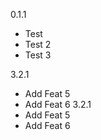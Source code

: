 0.1.1

- Test
- Test 2
- Test 3

3.2.1
-  Add Feat 5
-  Add Feat 6
3.2.1
-  Add Feat 5
-  Add Feat 6
